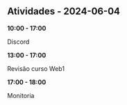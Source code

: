 ## Atividades - 2024-06-04

**10:00 - 17:00**

Discord

**13:00 - 17:00** 

Revisão curso Web1


**17:00 - 18:00**

Monitoria

